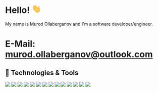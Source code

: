 # Hello! <img src="https://github.com/MurodOllaberganov/MurodOllaberganov/blob/main/wave.gif" width="30px">

My name is Murod Ollaberganov and I'm a software developer/engineer.

# E-Mail: murod.ollaberganov@outlook.com

## 🔧 Technologies & Tools
![](https://img.shields.io/badge/Editor-Eclipse_IDEA-informational?style=flat&logo=eclipse-idea&color=2bbc8a)
![](https://img.shields.io/badge/Editor-Intellij_IDEA-informational?style=flat&logo=intellij-idea&color=2bbc8a)
![](https://img.shields.io/badge/Editor-VSCode-informational?style=flat&logo=vscode&color=2bbc8a)
![](https://img.shields.io/badge/Code-Java-informational?style=flat&logo=java&color=2bbc8a)
![](https://img.shields.io/badge/Code-Javascript-informational?style=flat&logo=javascript&color=2bbc8a)
![](https://img.shields.io/badge/Code-Typescript-informational?style=flat&logo=typescript&color=2bbc8a)
![](https://img.shields.io/badge/Code-React-informational?style=flat&logo=react&color=2bbc8a)
![](https://img.shields.io/badge/Shell-Bash-informational?style=flat&logo=gnu-bash&logoColor=white&color=2bbc8a)
![](https://img.shields.io/badge/Code-SQL-informational?style=flat&logo=sql&color=2bbc8a)
![](https://img.shields.io/badge/Code-NOSQL-informational?style=flat&logo=nosql&color=2bbc8a)
![](https://img.shields.io/badge/Tools-Docker-informational?style=flat&logo=docker&logoColor=white&color=2bbc8a)
![](https://img.shields.io/badge/Tools-Maven-informational?style=flat&logo=kubernetes&logoColor=white&color=2bbc8a)
![](https://img.shields.io/badge/Tools-Red_Hat_OpenShift-informational?style=flat&logo=red-hat-open-shift&logoColor=white&color=2bbc8a)
![](https://img.shields.io/badge/Cloud-Digital_Ocean-informational?style=flat&logo=digitalocean&logoColor=white&color=2bbc8a)

